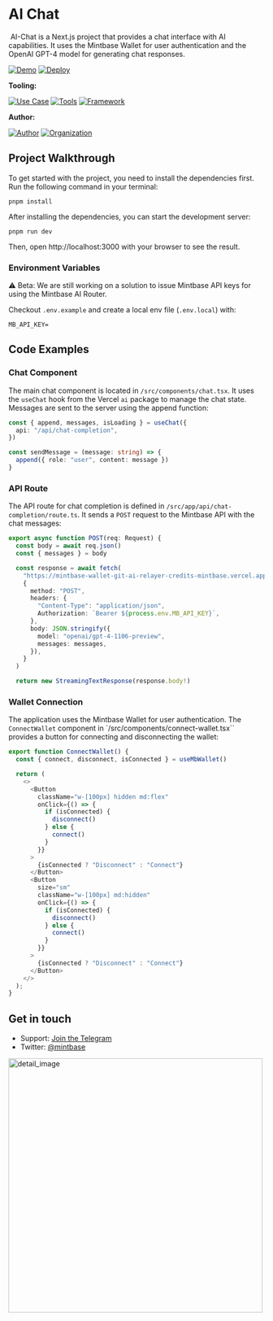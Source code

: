 # AI Chat
<img src="https://i.imgur.com/uIIL4tt.png" alt="cover_image" width="0"/>
AI-Chat is a Next.js project that provides a chat interface with AI capabilities. It uses the Mintbase Wallet for user authentication and the OpenAI GPT-4 model for generating chat responses.

[![Demo](https://img.shields.io/badge/Demo-Visit%20Demo-brightgreen)]([https://ai-chat.mintbase.xyz/](https://ai-chat.mintbase.xyz))
[![Deploy](https://img.shields.io/badge/Deploy-on%Vercel-blue)](https://vercel.com/new/clone?repository-url=https%3A%2F%2Fgithub.com%2FMintbase%2Ftemplates%2Ftree%2Fmain%2Fai-chat)

**Tooling:**

[![Use Case](https://img.shields.io/badge/Use%20Case-AI-blue)](#)
[![Tools](https://img.shields.io/badge/Tools-@mintbase.js/sdk%2C@mintbase.js/rpc%2C@mintbase.js/react%2C@mintbase.js/data%2CArweave%2CMintbase%20Wallet-blue)](#)
[![Framework](https://img.shields.io/badge/Framework-Next.js%2014-blue)](#)

**Author:**

[![Author](https://img.shields.io/twitter/follow/microchipgnu?style=social&logo=twitter)](https://twitter.com/microchipgnu) [![Organization](https://img.shields.io/badge/Mintbase-blue)](https://www.mintbase.xyz)



## Project Walkthrough

To get started with the project, you need to install the dependencies first. Run the following command in your terminal:

```
pnpm install
```

After installing the dependencies, you can start the development server:

```
pnpm run dev
```

Then, open http://localhost:3000 with your browser to see the result.


### Environment Variables

⚠️ Beta: We are still working on a solution to issue Mintbase API keys for using the Mintbase AI Router.

Checkout `.env.example` and create a local env file (`.env.local`) with:

```
MB_API_KEY=
```

## Code Examples

### Chat Component

The main chat component is located in `/src/components/chat.tsx`. It uses the `useChat` hook from the Vercel `ai` package to manage the chat state. Messages are sent to the server using the append function:

```ts
const { append, messages, isLoading } = useChat({
  api: "/api/chat-completion",
})

const sendMessage = (message: string) => {
  append({ role: "user", content: message })
}
```

### API Route

The API route for chat completion is defined in `/src/app/api/chat-completion/route.ts`. It sends a `POST` request to the Mintbase API with the chat messages:

```ts
export async function POST(req: Request) {
  const body = await req.json()
  const { messages } = body

  const response = await fetch(
    "https://mintbase-wallet-git-ai-relayer-credits-mintbase.vercel.app/api/ai/v1/router/chat",
    {
      method: "POST",
      headers: {
        "Content-Type": "application/json",
        Authorization: `Bearer ${process.env.MB_API_KEY}`,
      },
      body: JSON.stringify({
        model: "openai/gpt-4-1106-preview",
        messages: messages,
      }),
    }
  )

  return new StreamingTextResponse(response.body!)
```

### Wallet Connection

The application uses the Mintbase Wallet for user authentication. The `ConnectWallet` component in `/src/components/connect-wallet.tsx`` provides a button for connecting and disconnecting the wallet:

```ts
export function ConnectWallet() {
  const { connect, disconnect, isConnected } = useMbWallet()

  return (
    <>
      <Button
        className="w-[100px] hidden md:flex"
        onClick={() => {
          if (isConnected) {
            disconnect()
          } else {
            connect()
          }
        }}
      >
        {isConnected ? "Disconnect" : "Connect"}
      </Button>
      <Button
        size="sm"
        className="w-[100px] md:hidden"
        onClick={() => {
          if (isConnected) {
            disconnect()
          } else {
            connect()
          }
        }}
      >
        {isConnected ? "Disconnect" : "Connect"}
      </Button>
    </>
  );
}
```

## Get in touch

- Support: [Join the Telegram](https://tg.me/mintdev)
- Twitter: [@mintbase](https://twitter.com/mintbase)


<img src="https://i.imgur.com/3aH1Lur.png" alt="detail_image" width="500"/>
